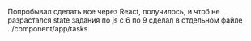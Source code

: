 Попробывал сделать все через React, получилось, и чтоб не разрастался state
задания по js c 6 по 9 сделал в отдельном файле ../component/app/tasks
